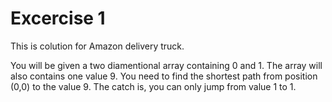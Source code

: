 # Excercise 1
This is colution for Amazon delivery truck.

You will be given a two diamentional array containing 0 and 1. The array will also contains one value 9.
You need to find the shortest path from position (0,0) to the value 9. The catch is, you can only jump from value 1 to 1.